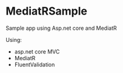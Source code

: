 # MediatRSample
Sample app using Asp.net core and MediatR

Using:
* asp.net core MVC
* MediatR
* FluentValidation

